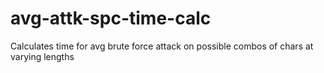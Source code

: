 # avg-attk-spc-time-calc
Calculates time for avg brute force attack on possible combos of chars at varying lengths
